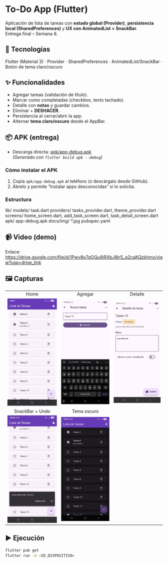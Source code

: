 # To-Do App (Flutter)

Aplicación de lista de tareas con **estado global (Provider)**, **persistencia local (SharedPreferences)** y **UX con AnimatedList + SnackBar**.  
Entrega final – Semana 8.

## 🧰 Tecnologías
Flutter (Material 3) · Provider · SharedPreferences · AnimatedList/SnackBar · Botón de tema claro/oscuro

## ✨ Funcionalidades
- Agregar tareas (validación de título).
- Marcar como completadas (checkbox, texto tachado).
- Detalle con **notas** y guardar cambios.
- Eliminar + **DESHACER**.
- Persistencia al cerrar/abrir la app.
- Alternar **tema claro/oscuro** desde el AppBar.

## 📦 APK (entrega)

- Descarga directa: [apk/app-debug.apk](apk/app-debug.apk)  
  *(Generado con `flutter build apk --debug`)*

### Cómo instalar el APK
1. Copia `apk/app-debug.apk` al teléfono (o descárgalo desde GitHub).
2. Ábrelo y permite “Instalar apps desconocidas” si lo solicita.

### Estructura

lib/
  models/ task.dart
  providers/ tasks_provider.dart, theme_provider.dart
  screens/ home_screen.dart, add_task_screen.dart, task_detail_screen.dart
apk/ app-debug.apk
docs/img/ *.jpg
pubspec.yaml

## 📹 Video (demo)

Enlace: https://drive.google.com/file/d/1Pwv8o7qOQu9iRXbJ8lrS_q2caKQzkhmx/view?usp=drive_link

## 🖼️ Capturas

<table>
  <tr>
    <td align="center">Home</td>
    <td align="center">Agregar</td>
    <td align="center">Detalle</td>
  </tr>
  <tr>
    <td><img src="docs/img/home.jpg" alt="Home" width="250"/></td>
    <td><img src="docs/img/add.jpg" alt="Agregar" width="250"/></td>
    <td><img src="docs/img/detail.jpg" alt="Detalle" width="250"/></td>
  </tr>
  <tr>
    <td align="center">SnackBar + Undo</td>
    <td align="center">Tema oscuro</td>
    <td></td>
  </tr>
  <tr>
    <td><img src="docs/img/undo.jpg" alt="Undo" width="250"/></td>
    <td><img src="docs/img/dark.jpg" alt="Dark mode" width="250"/></td>
    <td></td>
  </tr>
</table>

## ▶️ Ejecución
```bash
flutter pub get
flutter run -d <ID_DISPOSITIVO>